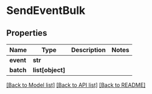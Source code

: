 # SendEventBulk

## Properties
Name | Type | Description | Notes
------------ | ------------- | ------------- | -------------
**event** | **str** |  | 
**batch** | **list[object]** |  | 

[[Back to Model list]](../README.md#documentation-for-models) [[Back to API list]](../README.md#documentation-for-api-endpoints) [[Back to README]](../README.md)


